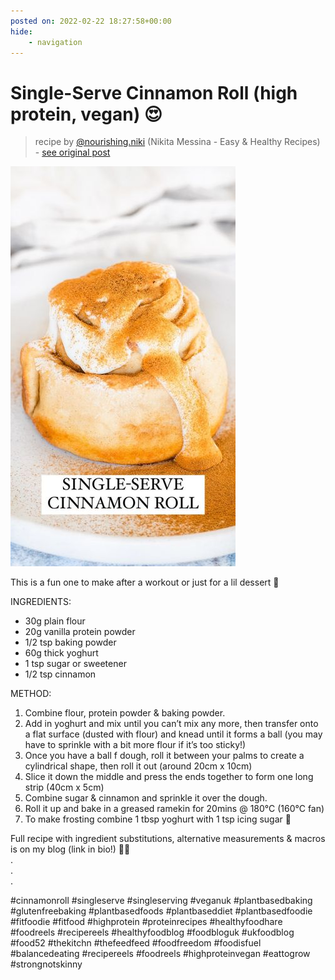 ```yaml
---
posted on: 2022-02-22 18:27:58+00:00
hide:
    - navigation
---
```


# Single-Serve Cinnamon Roll (high protein, vegan) 😍 

> recipe by [@nourishing.niki](https://www.instagram.com/nourishing.niki/) 
(Nikita Messina - Easy & Healthy Recipes) - [see original post](https://instagram.com/p/CaSiCl8qW0F)

![](../img/nourishing.niki_22-02-2022_1802.png)

  
This is a fun one to make after a workout or just for a lil dessert 😬  
  
INGREDIENTS:  
- 30g plain flour  
- 20g vanilla protein powder   
- 1/2 tsp baking powder   
- 60g thick yoghurt   
- 1 tsp sugar or sweetener   
- 1/2 tsp cinnamon  
  
METHOD:  
1. Combine flour, protein powder & baking powder.  
2. Add in yoghurt and mix until you can’t mix any more, then transfer onto a flat surface (dusted with flour) and knead until it forms a ball (you may have to sprinkle with a bit more flour if it’s too sticky!)  
3. Once you have a ball f dough, roll it between your palms to create a cylindrical shape, then roll it out (around 20cm x 10cm)  
4. Slice it down the middle and press the ends together to form one long strip (40cm x 5cm)  
5. Combine sugar & cinnamon and sprinkle it over the dough.  
6. Roll it up and bake in a greased ramekin for 20mins @ 180°C (160°C fan)  
7. To make frosting combine 1 tbsp yoghurt with 1 tsp icing sugar 🥰   
  
Full recipe with ingredient substitutions, alternative measurements & macros is on my blog (link in bio!) 💃🏽  
.  
.  
.  
  
\#cinnamonroll \#singleserve \#singleserving \#veganuk \#plantbasedbaking \#glutenfreebaking \#plantbasedfoods \#plantbaseddiet \#plantbasedfoodie \#fitfoodie \#fitfood \#highprotein \#proteinrecipes \#healthyfoodhare \#foodreels \#recipereels \#healthyfoodblog \#foodbloguk \#ukfoodblog \#food52 \#thekitchn \#thefeedfeed \#foodfreedom \#foodisfuel \#balancedeating \#recipereels \#foodreels \#highproteinvegan \#eattogrow \#strongnotskinny   
